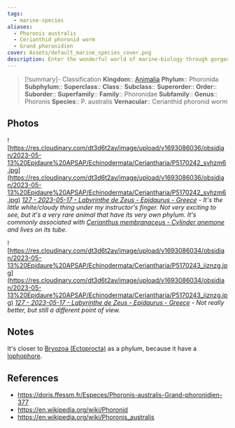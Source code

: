 ```yaml
---
tags:
  - marine-species
aliases:
  - Phoronis australis
  - Cerianthid phoronid worm
  - Grand phoronidien
cover: Assets/default_marine_species_cover.png
description: Enter the wonderful world of marine-biology through gorgeous underwater pictures of marine animals. Phoronida is a wormlike organism that is separate from worms in general. It have its own phylum. Very specific animal, that doesn't look like any other.
---
```

> [!summary]- Classification
**Kingdom**:: [Animalia](Animalia.md)
**Phylum**:: Phoronida
**Subphylum**::
**Superclass**::
**Class**::
**Subclass**::
**Superorder**::
**Order**::
**Suborder**::
**Superfamily**::
**Family**:: Phoronidae
**Subfamily**::
**Genus**:: Phoronis
**Species**:: P. australis
**Vernacular**:: Cerianthid phoronid worm

## Photos
![https://res.cloudinary.com/dt3d6t2ay/image/upload/v1693086036/obsidian/2023-05-13%20Epidaure%20APSAP/Echinodermata/Ceriantharia/P5170242_svhzm6.jpg](https://res.cloudinary.com/dt3d6t2ay/image/upload/v1693086036/obsidian/2023-05-13%20Epidaure%20APSAP/Echinodermata/Ceriantharia/P5170242_svhzm6.jpg)
*[127 - 2023-05-17 - Labyrinthe de Zeus - Epidaurus - Greece](127%20-%202023-05-17%20-%20Labyrinthe%20de%20Zeus%20-%20Epidaurus%20-%20Greece.md) - It's the little white/cloudy thing under my instructor's finger. Not very exciting to see, but it's a very rare animal that have its very own phylum. It's commonly associated with [Cerianthus membranaceus - Cylinder anemone](Cerianthus%20membranaceus%20-%20Cylinder%20anemone.md) and lives on its tube.*

![https://res.cloudinary.com/dt3d6t2ay/image/upload/v1693086034/obsidian/2023-05-13%20Epidaure%20APSAP/Echinodermata/Ceriantharia/P5170243_iiznzg.jpg](https://res.cloudinary.com/dt3d6t2ay/image/upload/v1693086034/obsidian/2023-05-13%20Epidaure%20APSAP/Echinodermata/Ceriantharia/P5170243_iiznzg.jpg)
*[127 - 2023-05-17 - Labyrinthe de Zeus - Epidaurus - Greece](127%20-%202023-05-17%20-%20Labyrinthe%20de%20Zeus%20-%20Epidaurus%20-%20Greece.md) - Not really better, but still a different point of view.*
## Notes
It's closer to [Bryozoa (Ectoprocta)](Bryozoa%20(Ectoprocta).md) as a phylum, because it have a [lophophore](https://en.wikipedia.org/wiki/Lophophore). 

## References
- https://doris.ffessm.fr/Especes/Phoronis-australis-Grand-phoronidien-377
- https://en.wikipedia.org/wiki/Phoronid
- https://en.wikipedia.org/wiki/Phoronis_australis